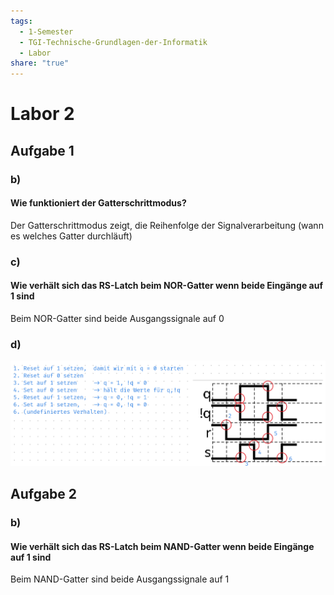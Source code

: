 ```yaml
---
tags:
  - 1-Semester
  - TGI-Technische-Grundlagen-der-Informatik
  - Labor
share: "true"
---
```

# Labor 2

## Aufgabe 1

### b)

#### Wie funktioniert der Gatterschrittmodus?

Der Gatterschrittmodus zeigt, die Reihenfolge der Signalverarbeitung (wann es welches Gatter durchläuft)

### c)
#### Wie verhält sich das RS-Latch beim NOR-Gatter wenn beide Eingänge auf 1 sind
Beim NOR-Gatter sind beide Ausgangssignale auf 0

### d) 

![labor02-d.png](./images/labor02-d.png#)

## Aufgabe 2

### b)

#### Wie verhält sich das RS-Latch beim NAND-Gatter wenn beide Eingänge auf 1 sind

Beim NAND-Gatter sind beide Ausgangssignale auf 1
